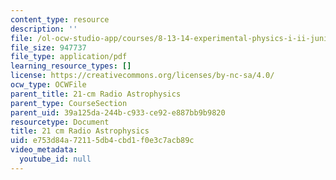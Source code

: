 ```yaml
---
content_type: resource
description: ''
file: /ol-ocw-studio-app/courses/8-13-14-experimental-physics-i-ii-junior-lab-fall-2016-spring-2017/e753d84a72115db4cbd1f0e3c7acb89c_MIT8_13-14F16-S17exp46.pdf
file_size: 947737
file_type: application/pdf
learning_resource_types: []
license: https://creativecommons.org/licenses/by-nc-sa/4.0/
ocw_type: OCWFile
parent_title: 21-cm Radio Astrophysics
parent_type: CourseSection
parent_uid: 39a125da-244b-c933-ce92-e887bb9b9820
resourcetype: Document
title: 21 cm Radio Astrophysics
uid: e753d84a-7211-5db4-cbd1-f0e3c7acb89c
video_metadata:
  youtube_id: null
---
```

